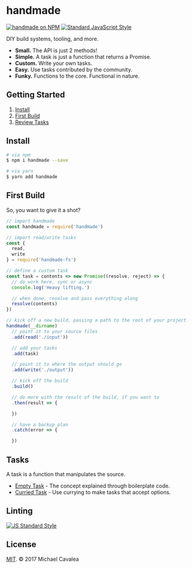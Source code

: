 # handmade

[![handmade on NPM](https://img.shields.io/npm/v/handmade.svg?style=flat-square)](https://www.npmjs.com/package/handmade) [![Standard JavaScript Style](https://img.shields.io/badge/code_style-standard-brightgreen.svg?style=flat-square)](http://standardjs.com/)

DIY build systems, tooling, and more.

* **Small.** The API is just 2 methods!
* **Simple.** A task is just a function that returns a Promise.
* **Custom.** Write your own tasks.
* **Easy.** Use tasks contributed by the community.
* **Funky.** Functions to the core. Functional in nature.

## Getting Started

1. [Install](#install)
2. [First Build](#first-build)
3. [Review Tasks](#tasks)

## Install

```sh
# via npm
$ npm i handmade --save

# via yarn
$ yarn add handmade
```

## First Build

So, you want to give it a shot?

```javascript
// import handmade
const handmade = require('handmade')

// import read/write tasks
const {
  read,
  write
} = require('handmade-fs')

// define a custom task
const task = contents => new Promise((resolve, reject) => {
  // do work here, sync or async
  console.log('Heavy lifting.')

  // when done, resolve and pass everything along
  resolve(contents)
})

// kick off a new build, passing a path to the root of your project
handmade(__dirname)
  // point it to your source files
  .add(read('./input'))

  // add your tasks
  .add(task)

  // point it to where the output should go
  .add(write('./output'))

  // kick off the build
  .build()

  // do more with the result of the build, if you want to
  .then(result => {

  })

  // have a backup plan
  .catch(error => {

  })
```

## Tasks

A task is a function that manipulates the source.

* [Empty Task](https://github.com/callmecavs/handmade/blob/master/examples/empty-task.js) - The concept explained through boilerplate code.
* [Curried Task](https://github.com/callmecavs/handmade/blob/master/examples/curried-task.js) - Use currying to make tasks that accept options.

## Linting

[![JS Standard Style](https://cdn.rawgit.com/feross/standard/master/badge.svg)](http://standardjs.com)

## License

[MIT](https://opensource.org/licenses/MIT). © 2017 Michael Cavalea
